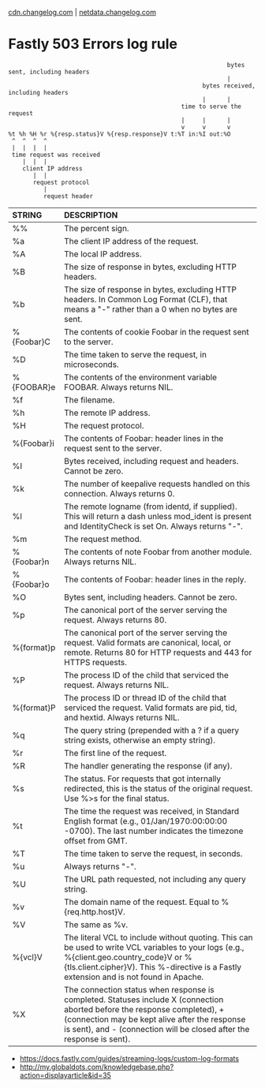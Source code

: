 [cdn.changelog.com](https://manage.fastly.com/dashboard/services/7gKbcKSKGDyqU7IuDr43eG/datacenters/all) | [netdata.changelog.com](https://netdata.changelog.com)

# Fastly 503 Errors log rule

```
                                                              bytes sent, including headers
                                                              |
                                                       bytes received, including headers
                                                       |      |
                                                 time to serve the request
                                                 |     |      |
                                                 v     v      v
%t %h %H %r %{resp.status}V %{resp.response}V t:%T in:%I out:%O
 ^  ^  ^  ^
 |  |  |  |
 time request was received
    |  |  |
    client IP address
       |  |
       request protocol
          |
          request header
```

| STRING     | DESCRIPTION                                                                                                                                                                                                                                          |
| :---       | :---                                                                                                                                                                                                                                                 |
| %%         | The percent sign.                                                                                                                                                                                                                                    |
| %a         | The client IP address of the request.                                                                                                                                                                                                                |
| %A         | The local IP address.                                                                                                                                                                                                                                |
| %B         | The size of response in bytes, excluding HTTP headers.                                                                                                                                                                                               |
| %b         | The size of response in bytes, excluding HTTP headers. In Common Log Format (CLF), that means a "-" rather than a 0 when no bytes are sent.                                                                                                          |
| %{Foobar}C | The contents of cookie Foobar in the request sent to the server.                                                                                                                                                                                     |
| %D         | The time taken to serve the request, in microseconds.                                                                                                                                                                                                |
| %{FOOBAR}e | The contents of the environment variable FOOBAR. Always returns NIL.                                                                                                                                                                                 |
| %f         | The filename.                                                                                                                                                                                                                                        |
| %h         | The remote IP address.                                                                                                                                                                                                                               |
| %H         | The request protocol.                                                                                                                                                                                                                                |
| %{Foobar}i | The contents of Foobar: header lines in the request sent to the server.                                                                                                                                                                              |
| %I         | Bytes received, including request and headers. Cannot be zero.                                                                                                                                                                                       |
| %k         | The number of keepalive requests handled on this connection. Always returns 0.                                                                                                                                                                       |
| %l         | The remote logname (from identd, if supplied). This will return a dash unless mod_ident is present and IdentityCheck is set On. Always returns "-".                                                                                                  |
| %m         | The request method.                                                                                                                                                                                                                                  |
| %{Foobar}n | The contents of note Foobar from another module. Always returns NIL.                                                                                                                                                                                 |
| %{Foobar}o | The contents of Foobar: header lines in the reply.                                                                                                                                                                                                   |
| %O         | Bytes sent, including headers. Cannot be zero.                                                                                                                                                                                                       |
| %p         | The canonical port of the server serving the request. Always returns 80.                                                                                                                                                                             |
| %{format}p | The canonical port of the server serving the request. Valid formats are canonical, local, or remote. Returns 80 for HTTP requests and 443 for HTTPS requests.                                                                                        |
| %P         | The process ID of the child that serviced the request. Always returns NIL.                                                                                                                                                                           |
| %{format}P | The process ID or thread ID of the child that serviced the request. Valid formats are pid, tid, and hextid. Always returns NIL.                                                                                                                      |
| %q         | The query string (prepended with a ? if a query string exists, otherwise an empty string).                                                                                                                                                           |
| %r         | The first line of the request.                                                                                                                                                                                                                       |
| %R         | The handler generating the response (if any).                                                                                                                                                                                                        |
| %s         | The status. For requests that got internally redirected, this is the status of the original request. Use %>s for the final status.                                                                                                                   |
| %t         | The time the request was received, in Standard English format (e.g., 01/Jan/1970:00:00:00 -0700). The last number indicates the timezone offset from GMT.                                                                                            |
| %T         | The time taken to serve the request, in seconds.                                                                                                                                                                                                     |
| %u         | Always returns "-".                                                                                                                                                                                                                                  |
| %U         | The URL path requested, not including any query string.                                                                                                                                                                                              |
| %v         | The domain name of the request. Equal to %{req.http.host}V.                                                                                                                                                                                          |
| %V         | The same as %v.                                                                                                                                                                                                                                      |
| %{vcl}V    | The literal VCL to include without quoting. This can be used to write VCL variables to your logs (e.g., %{client.geo.country_code}V or %{tls.client.cipher}V). This %-directive is a Fastly extension and is not found in Apache.                    |
| %X         | The connection status when response is completed. Statuses include X (connection aborted before the response completed),  + (connection may be kept alive after the response is sent), and - (connection will be closed after the response is sent). |

* https://docs.fastly.com/guides/streaming-logs/custom-log-formats
* http://my.globaldots.com/knowledgebase.php?action=displayarticle&id=35

